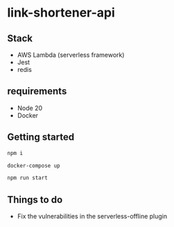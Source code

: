 # link-shortener-api

## Stack
- AWS Lambda (serverless framework)
- Jest
- redis

## requirements
- Node 20
- Docker

## Getting started
```bash
npm i
```

```bash
docker-compose up 
```

```bash
npm run start
```


## Things to do
- Fix the vulnerabilities in the serverless-offline plugin